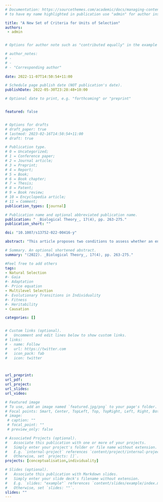```yaml
---
# Documentation: https://sourcethemes.com/academic/docs/managing-content/ 
# to have my name highlighted in publication use "admin" for author instead of Pierrick Bourrat

title: "A New Set of Criteria for Units of Selection"
authors:  
 - admin


# Options for author note such as "contributed equally" in the example below, assuming they are three authors, the third author is corresponding author.

# author_notes:
# - 
# - 
# - "Corresponding author"
 
date: 2022-11-07T14:50:54+11:00

# Schedule page publish date (NOT publication's date).
publishDate: 2022-05-30T23:28:48+10:00

# Optional date to print, e.g. "forthcoming" or "preprint"


featured: false


# Options for drafts
# draft_paper: true
# lastmod: 2023-02-16T14:50:54+11:00
# draft: true

# Publication type.
# 0 = Uncategorized;
# 1 = Conference paper;
# 2 = Journal article;
# 3 = Preprint;
# 4 = Report;
# 5 = Book;
# 6 = Book chapter;
# 7 = Thesis;
# 8 = Patent;
# 9 = Book review;
# 10 = Encyclopedia article;
# 11 = Comment;
publication_types: [journal]

# Publication name and optional abbreviated publication name.
publication: " _Biological Theory_, 17(4), pp. 263-275."
publication_short: ""

doi: "10.1007/s13752-022-00416-y"

abstract: "This article proposes two conditions to assess whether an entity at a level of description is a unit of selection qua interactor. These two conditions make it possible to (1) distinguish biologically relevant entities from arbitrary ones and (2) distinguish units that can potentially enter a selection process from those that have already done so. I show that the classical approaches used in the literature on units and levels of selection do not fare well with respect to either or both of these desiderata."

# Summary. An optional shortened abstract.
summary: "(2022). _Biological Theory_, 17(4), pp. 263-275."

#Feel free to add others
tags:
- Natural Selection
#- Gaia
#- Adaptation
#- Price equation
- Multilevel Selection
#- Evolutionary Transitions in Individuality
#- Fitness
#- Heritability
- Causation

categories: []


# Custom links (optional).
#   Uncomment and edit lines below to show custom links.
# links:
# - name: Follow
#   url: https://twitter.com
#   icon_pack: fab
#   icon: twitter



url_preprint:
url_pdf:
url_project:
url_slides:
url_video:

# Featured image
# To use, add an image named `featured.jpg/png` to your page's folder. 
# Focal points: Smart, Center, TopLeft, Top, TopRight, Left, Right, BottomLeft, Bottom, BottomRight.
# image:
 # caption: ""
 # focal_point: ""
 # preview_only: false

# Associated Projects (optional).
#   Associate this publication with one or more of your projects.
#   Simply enter your project's folder or file name without extension.
#   E.g. `internal-project` references `content/project/internal-project/index.md`.
#   Otherwise, set `projects: []`.
projects: [conceptualisation,individuality]

# Slides (optional).
#   Associate this publication with Markdown slides.
#   Simply enter your slide deck's filename without extension.
#   E.g. `slides: "example"` references `content/slides/example/index.md`.
#   Otherwise, set `slides: ""`.
slides: ""
---
```


